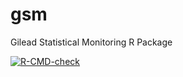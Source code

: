 # gsm
Gilead Statistical Monitoring R Package

<!-- badges: start -->
[![R-CMD-check](https://github.com/Gilead-BioStats/gsm/workflows/R-CMD-check/badge.svg)](https://github.com/Gilead-BioStats/gsm/actions)
<!-- badges: end -->